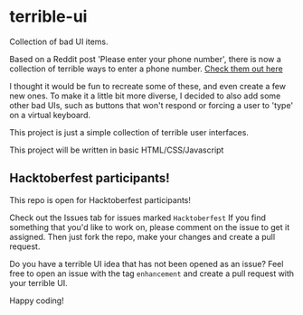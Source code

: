 # terrible-ui
Collection of bad UI items. 

Based on a Reddit post 'Please enter your phone number', there is now a collection of terrible ways to enter a phone number. 
[Check them out here](https://imgur.com/a/4f3XB)

I thought it would be fun to recreate some of these, and even create a few new ones. 
To make it a little bit more diverse, I decided to also add some other bad UIs, such as buttons that won't respond or forcing a user to 'type' on a virtual keyboard. 

This project is just a simple collection of terrible user interfaces. 

This project will be written in basic HTML/CSS/Javascript

## Hacktoberfest participants!

This repo is open for Hacktoberfest participants! 

Check out the Issues tab for issues marked `Hacktoberfest` If you find something that you'd like to work on, please comment on the issue to get it assigned. 
Then just fork the repo, make your changes and create a pull request. 

Do you have a terrible UI idea that has not been opened as an issue? Feel free to open an issue with the tag `enhancement` and create a pull request with your terrible UI. 

Happy coding!
